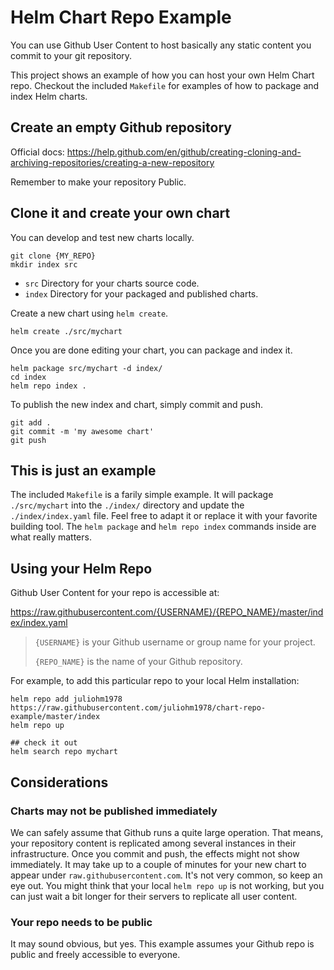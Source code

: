 # Helm Chart Repo Example

You can use Github User Content to host basically any static content you commit to your git repository.

This project shows an example of how you can host your own Helm Chart repo. Checkout the included `Makefile` for examples of how to package and index Helm charts.

## Create an empty Github repository

Official docs: <https://help.github.com/en/github/creating-cloning-and-archiving-repositories/creating-a-new-repository>

Remember to make your repository Public.

## Clone it and create your own chart

You can develop and test new charts locally.

```shell
git clone {MY_REPO}
mkdir index src
```

* `src` Directory for your charts source code.
* `index` Directory for your packaged and published charts.

Create a new chart using `helm create`.

```shell
helm create ./src/mychart
```

Once you are done editing your chart, you can package and index it.

```shell
helm package src/mychart -d index/
cd index
helm repo index .
```

To publish the new index and chart, simply commit and push.

```shell
git add .
git commit -m 'my awesome chart'
git push
```

## This is just an example

The included `Makefile` is a farily simple example. It will package `./src/mychart` into the `./index/` directory and update the `./index/index.yaml` file. Feel free to adapt it or replace it with your favorite building tool. The `helm package` and `helm repo index` commands inside are what really matters.

## Using your Helm Repo

Github User Content for your repo is accessible at:

<https://raw.githubusercontent.com/{USERNAME}/{REPO_NAME}/master/index/index.yaml>

> `{USERNAME}` is your Github username or group name for your project.
>
> `{REPO_NAME}` is the name of your Github repository.

For example, to add this particular repo to your local Helm installation:

```shell
helm repo add juliohm1978 https://raw.githubusercontent.com/juliohm1978/chart-repo-example/master/index
helm repo up

## check it out
helm search repo mychart
```

## Considerations

### Charts may not be published immediately

We can safely assume that Github runs a quite large operation. That means, your repository content is replicated among several instances in their infrastructure. Once you commit and push, the effects might not show immediately. It may take up to a couple of minutes for your new chart to appear under `raw.githubusercontent.com`. It's not very common, so keep an eye out. You might think that your local `helm repo up` is not working, but you can just wait a bit longer for their servers to replicate all user content.

### Your repo needs to be public

It may sound obvious, but yes. This example assumes your Github repo is public and freely accessible to everyone.
